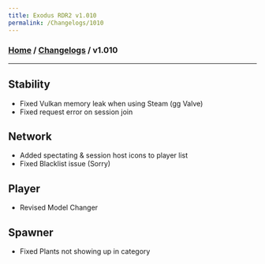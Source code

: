 ```yaml
---
title: Exodus RDR2 v1.010
permalink: /Changelogs/1010
---
```

### [Home](../../index.md) / [Changelogs](../Changelogs.md) / v1.010
---
## Stability
- Fixed Vulkan memory leak when using Steam (gg Valve)
- Fixed request error on session join

## Network
- Added spectating & session host icons to player list
- Fixed Blacklist issue (Sorry)

## Player
- Revised Model Changer

## Spawner
- Fixed Plants not showing up in category
